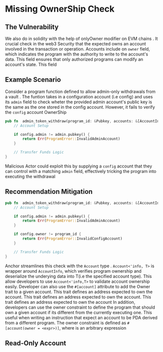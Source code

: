 # Missing OwnerShip Check

## The Vulnerability
We also do in solidity with the help of onlyOwner modifier on EVM chains . It crucial check in the web3 Security that the expected owns an account involved in the transaction or operation.
Accounts include on `owner` field, which indicates the program with the authority to write to the account's data. This field ensures that only authorized programs can modify an account's state.
This field


## Example Scenario
Consider a program function defined to allow admin-only withdrawals from a vault . The funtion takes in a configuration account (i.e config) and uses its `admin` field to check wheter the provided admin account's public key is the same as the one stored in the config account. However, it fails to verify the `config` account OwnerShip

``` Rust
pub fn  admin_token_withdraw(program_id: &Pubkey, accounts: &[AccountInfo], amount: u64) -> ProgramResult {
    // Account Setup

    if config.admin != admin.pubkey() {
        return Err(ProgramError::InvalidAdminAccount)
    }

    // Transfer Funds Logic
}
```

Malicious Actor could exploit this by supplying a `config` account that they can control with a matching `admin` field, effectively tricking the program into executing the withdrawal

## Recommendation Mitigation

```Rust 
pub fn  admin_token_withdraw(program_id: &Pubkey, accounts: &[AccountInfo], amount: u64) -> ProgramResult {
    // Account Setup

    if config.admin != admin.pubkey() {
        return Err(ProgramError::InvalidAdminAccount)
    }

    if config.owner != program_id {
        return Err(ProgramError::InvalidConfigAccount)
    }

    // Transfer Funds Logic
}

```

Anchor streamlines this check with the `Account` type . `Account<'info, T>` is wrapper around `AccountInfo`, which verifies program ownership and deserialize the underying data into T(i.e the specified account type). This allow developers to use `Account<'info,T>` to validate account ownership easily. Developer  can also use the `#[account]` attribute to add the Owner trait to a given account. This trait defines an address expected to own the account.
This trait defines an address expected to own the account. This trait defines an address expected to own the account
In addition, developers can use the owner constraint to define the program that should own a given  account if its different from the currently executing one. This useful when writing an instruction that expect an account to be PDA derived from a different program. The owner constraint is defined as `#[account(owner = <expr>)]`, where <expr> is an arbitrary expression


## Read-Only Account

